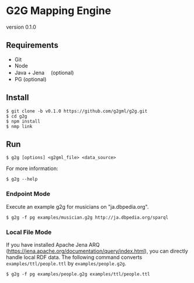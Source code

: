 # G2G Mapping Engine

version 0.1.0

## Requirements

* Git
* Node
* Java + Jena 　(optional)
* PG (optional)

## Install

    $ git clone -b v0.1.0 https://github.com/g2gml/g2g.git
    $ cd g2g
    $ npm install
    $ nmp link

## Run

    $ g2g [options] <g2gml_file> <data_source>

For more information:

    $ g2g --help

### Endpoint Mode

Execute an example g2g for musicians on "ja.dbpedia.org".

    $ g2g -f pg examples/musician.g2g http://ja.dbpedia.org/sparql

### Local File Mode

If you have installed Apache Jena ARQ (https://jena.apache.org/documentation/query/index.html), you can directly handle local RDF data.
The following command converts ```examples/ttl/people.ttl``` by ```examples/people.g2g```.

    $ g2g -f pg examples/people.g2g examples/ttl/people.ttl
